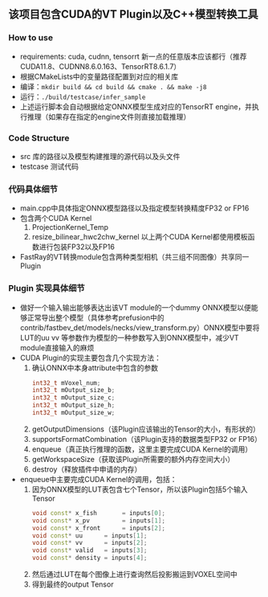 ## 该项目包含CUDA的VT Plugin以及C++模型转换工具
### How to use
- requirements: cuda, cudnn, tensorrt 新一点的任意版本应该都行（推荐CUDA11.8、CUDNN8.6.0.163、TensorRT8.6.1.7）
- 根据CMakeLists中的变量路径配置到对应的相关库
- 编译：`mkdir build && cd build && cmake . && make -j8`
- 运行：`./build/testcase/infer_sample`
- 上述运行脚本会自动根据给定ONNX模型生成对应的TensorRT engine，并执行推理（如果存在指定的engine文件则直接加载推理）

### Code Structure
- src 库的路径以及模型构建推理的源代码以及头文件
- testcase 测试代码

### 代码具体细节
- main.cpp中具体指定ONNX模型路径以及指定模型转换精度FP32 or FP16
- 包含两个CUDA Kernel
  1. ProjectionKernel_Temp
  2. resize_bilinear_hwc2chw_kernel
  以上两个CUDA Kernel都使用模板函数进行包装FP32以及FP16
- FastRay的VT转换module包含两种类型相机（共三组不同图像）共享同一Plugin

### Plugin 实现具体细节
- 做好一个输入输出能够表达出该VT module的一个dummy ONNX模型以便能够正常导出整个模型（具体参考prefusion中的contrib/fastbev_det/models/necks/view_transform.py）ONNX模型中要将LUT的uu vv 等参数作为模型的一种参数写入到ONNX模型中，减少VT module直接输入的麻烦
- CUDA Plugin的实现主要包含几个实现方法：
  1. 确认ONNX中本身attribute中包含的参数 
      ```C++
      int32_t mVoxel_num;
      int32_t mOutput_size_b;
      int32_t mOutput_size_c;
      int32_t mOutput_size_h;
      int32_t mOutput_size_w;
      ```
  2. getOutputDimensions（该Plugin应该输出的Tensor的大小，有形状的） 
  3. supportsFormatCombination（该Plugin支持的数据类型FP32 or FP16）  
  4. enqueue（真正执行推理的函数，这里主要完成CUDA Kernel的调用）
  5. getWorkspaceSize（获取该Plugin所需要的额外内存空间大小）  
  6. destroy（释放插件中申请的内存） 
- enqueue中主要完成CUDA Kernel的调用，包括：
  1. 因为ONNX模型的LUT表包含七个Tensor，所以该Plugin包括5个输入Tensor
      ```C++
      void const* x_fish       = inputs[0];
      void const* x_pv         = inputs[1];
      void const* x_front      = inputs[2];
      void const* uu      = inputs[1];
      void const* vv      = inputs[2];
      void const* valid   = inputs[3];
      void const* density = inputs[4];
      ```
  2. 然后通过LUT在每个图像上进行查询然后投影搬运到VOXEL空间中    
  3. 得到最终的output Tensor
